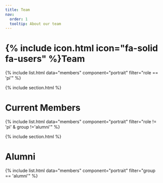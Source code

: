 ```yaml
---
title: Team
nav:
  order: 1
  tooltip: About our team
---
```


# {% include icon.html icon="fa-solid fa-users" %}Team

{% include list.html data="members" component="portrait" filter="role == 'pi'" %}



{% include section.html %}

# Current Members

{% include list.html data="members" component="portrait" filter="role != 'pi' & group !='alumni'" %}



{% include section.html %}

# Alumni

{% include list.html data="members" component="portrait" filter="group == 'alumni'" %}
